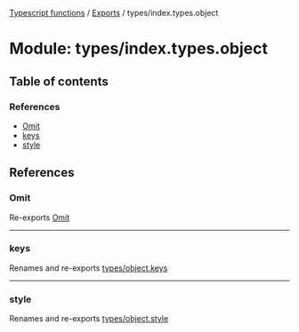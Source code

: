 [Typescript functions](../index.md) / [Exports](../modules.md) / types/index.types.object

# Module: types/index.types.object

## Table of contents

### References

- [Omit](types_index_types_object.md#omit)
- [keys](types_index_types_object.md#keys)
- [style](types_index_types_object.md#style)

## References

### Omit

Re-exports [Omit](types_object.md#omit)

___

### keys

Renames and re-exports [types/object.keys](types_object_keys.md)

___

### style

Renames and re-exports [types/object.style](types_object_style.md)
